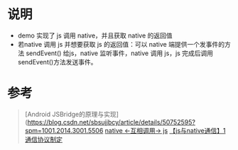 
# 说明 
- demo 实现了 js 调用 native，并且获取 native 的返回值
- 若native 调用 js 并想要获取 js 的返回值：可以 native 端提供一个发事件的方法 sendEvent() 给js，native 监听事件，native 调用 js，js 完成后调用sendEvent()方法发送事件。

# 参考
> [Android JSBridge的原理与实现](https://blog.csdn.net/sbsujjbcy/article/details/50752595?spm=1001.2014.3001.5506
> [native <-互相调用-> js](https://www.cnblogs.com/sunupo/p/16647567.html)
> [【js与native通信】1 通信协议制定](https://www.cnblogs.com/sunupo/p/16647606.html)